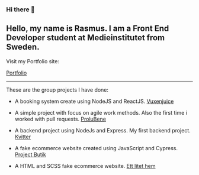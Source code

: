 ### Hi there 👋

Hello, my name is Rasmus. I am a Front End Developer student at Medieinstitutet from Sweden.
-------------------------------
Visit my Portfolio site: 

[Portfolio]([https://rasweb.one/](https://rasweb.github.io/Personal-Portfolio-React/))

-------------------------------
These are the group projects I have done:

- A booking system create using NodeJS and ReactJS.
[Vuxenjuice](https://github.com/Rasweb/booking-system)

- A simple project with focus on agile work methods. Also the first time i worked with pull requests.
[ProluBene](https://github.com/Rasweb/MI-AGIL-ProluoBene.git)

- A backend project using NodeJs and Express. My first backend project.
[Kvitter](https://github.com/Rasweb/MI-DynamiskWebbutveckling-Kvitter)

- A fake ecommerce website created using JavaScript and Cypress.
[Project Butik](https://github.com/Rasweb/Project_Butik.git)

- A HTML and SCSS fake ecommerce website.
[Ett litet hem](https://github.com/Rasweb/MI-HTML-CSS-EttLitetHem)

<!--
**Rasweb/Rasweb** is a ✨ _special_ ✨ repository because its `README.md` (this file) appears on your GitHub profile.

Here are some ideas to get you started:

- 🔭 I’m currently working on ...
- 🌱 I’m currently learning ...
- 👯 I’m looking to collaborate on ...
- 🤔 I’m looking for help with ...
- 💬 Ask me about ...
- 📫 How to reach me: ...
- 😄 Pronouns: ...
- ⚡ Fun fact: ...
-->
